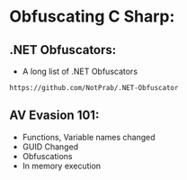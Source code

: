 # Obfuscating C Sharp:

## .NET Obfuscators:
- A long list of .NET Obfuscators
```
https://github.com/NotPrab/.NET-Obfuscator
```

## AV Evasion 101:
- Functions, Variable names changed
- GUID Changed
- Obfuscations
- In memory execution